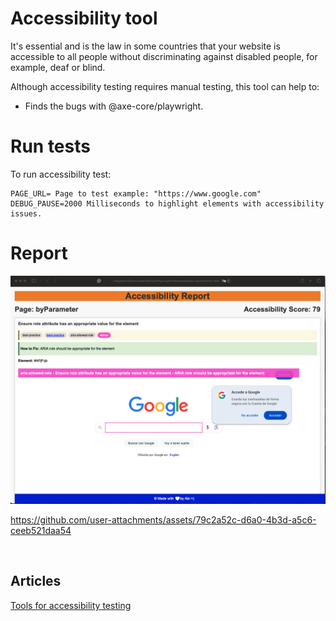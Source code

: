 # Accessibility tool

It's essential and is the law in some countries that your website is accessible to all people without discriminating against disabled people, for example, deaf or blind.

Although accessibility testing requires manual testing, this tool can help to:

- Finds the bugs with @axe-core/playwright.

# Run tests

To run accessibility test:

```
PAGE_URL= Page to test example: "https://www.google.com"
DEBUG_PAUSE=2000 Milliseconds to highlight elements with accessibility issues.
```

# Report

![Reporter](./images/reporter.png)

https://github.com/user-attachments/assets/79c2a52c-d6a0-4b3d-a5c6-ceeb521daa54

&nbsp;
## Articles

[Tools for accessibility testing](https://abigailarmijo.substack.com/p/tools-for-accessibility-testing)

